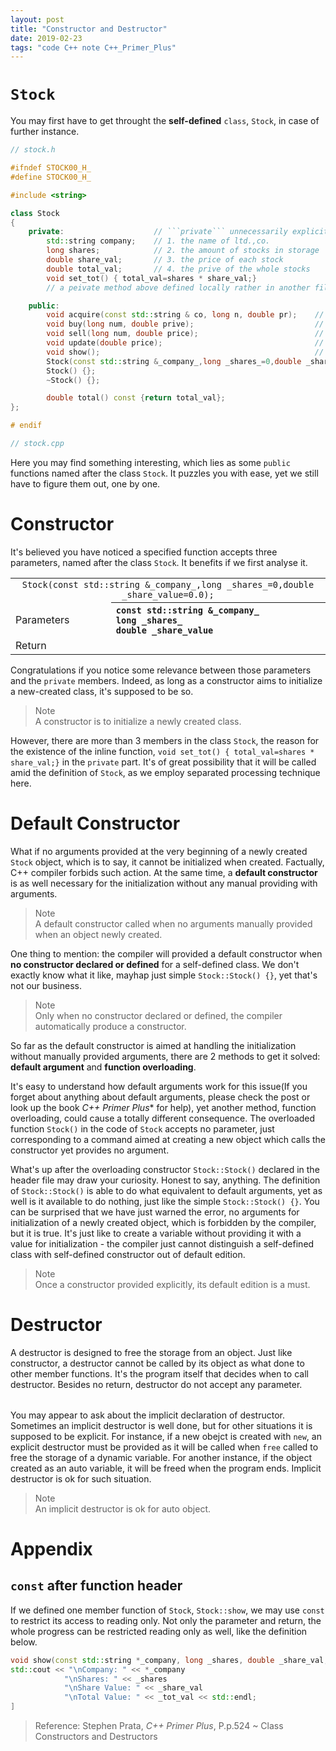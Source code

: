 ```yaml
---
layout: post
title: "Constructor and Destructor"
date: 2019-02-23
tags: "code C++ note C++_Primer_Plus"
---
```



# ```Stock```
You may first have to get throught the **self-defined** ```class```, ```Stock```, in case of further instance.
```cpp
// stock.h

#ifndef STOCK00_H_
#define STOCK00_H_

#include <string>

class Stock
{
    private:                    // ```private``` unnecessarily explicit
        std::string company;    // 1. the name of ltd.,co.
        long shares;            // 2. the amount of stocks in storage
        double share_val;       // 3. the price of each stock
        double total_val;       // 4. the prive of the whole stocks 
        void set_tot() { total_val=shares * share_val;}
        // a peivate method above defined locally rather in another file

    public:
        void acquire(const std::string & co, long n, double pr);    // 1. to gain stocks
        void buy(long num, double prive);                           // 2. to sell out stocks
        void sell(long num, double price);                          // 3. to add up stocks
        void update(double price);                                  // 4. to refresh the price of stocks 
        void show();                                                // 5. to display the info of stocks in storage    
        Stock(const std::string &_company_,long _shares_=0,double _share_value=0.0);            // the constructor of the class Stock
		Stock() {};
		~Stock() {};

		double total() const {return total_val};
};

# endif
```
```cpp
// stock.cpp


```

Here you may find something interesting, which lies as some ```public``` functions named after the class ```Stock```. It puzzles you with ease, yet we still have to figure them out, one by one.

# Constructor

It's believed you have noticed a specified function accepts three parameters, named after the class ```Stock```. It benefits if we first analyse it.

<table border="0">
<tr>
<td colspan="2" align="center"><code>Stock(const std::string &_company_,long _shares_=0,double _share_value=0.0);</code></td>
</tr>
<tr>
<td align="left">Parameters</th><th align="left"><code>const std::string &_company_</code><br/><code>long _shares_</code><br/><code>double _share_value</code></td>
</tr>
<tr>
<td>Return</td>

</tr>
</table>

Congratulations if you notice some relevance between those parameters and the ```private``` members. Indeed, as long as a constructor aims to initialize a new-created class, it's supposed to be so.

> Note <br/> A constructor is to initialize a newly created class.

However, there are more than 3 members in the class ```Stock```, the reason for the existence of the inline function, ```void set_tot() { total_val=shares * share_val;}``` in the ```private``` part. It's of great possibility that it will be called amid the definition of ```Stock```, as we employ separated processing technique here.

# Default Constructor

What if no arguments provided at the very beginning of a newly created ```Stock``` object, which is to say, it cannot be initialized when created. Factually, C++ compiler forbids such action. At the same time, a **default constructor** is as well necessary for the initialization without any manual providing with arguments.

> Note <br/> A default constructor called when no arguments manually provided when an object newly created.

One thing to mention: the compiler will provided a default constructor when **no constructor declared or defined** for a self-defined class. We don't exactly know what it like, mayhap just simple ```Stock::Stock() {}```, yet that's not our business.

> Note <br/> Only when no constructor declared or defined, the compiler automatically produce a constructor.

So far as the default constructor is aimed at handling the initialization without manually provided arguments, there are 2 methods to get it solved: **default argument** and **function overloading**.

It's easy to understand how default arguments work for this issue(If you forget about anything about default arguments, please check the post []() or look up the book *C++ Primer Plus** for help), yet another method, function overloading, could cause a totally different consequence. The overloaded function ```Stock()``` in the code of ```Stock``` accepts no parameter, just corresponding to a command aimed at creating a new object which calls the constructor yet provides no argument.

What's up after the overloading constructor ```Stock::Stock()``` declared in the header file may draw your curiosity. Honest to say, anything. The definition of ```Stock::Stock()``` is able to do what equivalent to default arguments, yet as well is it available to do nothing, just like the simple ```Stock::Stock() {}```. You can be surprised that we have just warned the error, no arguments for initialization of a newly created object, which is forbidden by the compiler, but it is true. It's just like to create a variable without providing it with a value for initialization - the compiler just cannot distinguish a self-defined class with self-defined constructor out of default edition. 

> Note <br/> Once a constructor provided explicitly, its default edition is a must.

# Destructor

A destructor is designed to free the storage from an object. Just like constructor, a destructor cannot be called by its object as what done to other member functions. It's the program itself that decides when to call destructor. Besides no return, destructor do not accept any parameter.
<table border="0">
</table>

You may appear to ask about the implicit declaration of destructor. Sometimes an implicit destructor is well done, but for other situations it is supposed to be explicit. For instance, if a new obejct is created with ```new```, an explicit destructor must be provided as it will be called when ```free``` called to free the storage of a dynamic variable. For another instance, if the object created as an auto variable, it will be freed when the program ends. Implicit destructor is ok for such situation.

> Note <br/> An implicit destructor is ok for auto object.

# Appendix

## ```const``` after function header

If we defined one member function of ```Stock```, ```Stock::show```, we may use ```const``` to restrict its access to reading only. Not only the parameter and return, the whole progress can be restricted reading only as well, like the definition below.

```cpp
void show(const std::string *_company, long _shares, double _share_val, double _tot_val) const {        // Here the const restrict the function to only read the parameter during its operation
std::cout << "\nCompany: " << *_company
            "\nShares: " << _shares
            "\nShare Value: " << _share_val
            "\nTotal Value: " << _tot_val << std::endl;
]
```

> Reference: Stephen Prata, *C++ Primer Plus*, P.p.524 ~ Class Constructors and Destructors